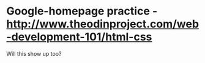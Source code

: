 # Google-homepage practice - http://www.theodinproject.com/web-development-101/html-css

Will this show up too? 